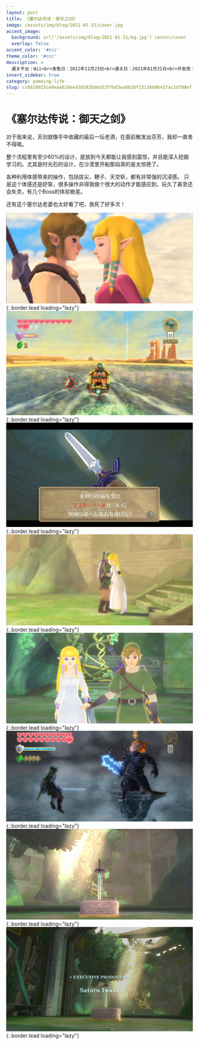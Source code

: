 ```yaml
---
layout: post
title: 《塞尔达传说：御天之剑》
image: /assets/img/blog/2021-01-31/cover.jpg
accent_image: 
  background: url('/assets/img/blog/2021-01-31/bg.jpg') center/cover
  overlay: false
accent_color: '#ccc'
theme_color: '#ccc'
description: >
  通关平台：Wii<br>发售日：2011年11月23日<br>通关日：2021年01月31日<br>开发商：Nintendo<br>发行商：Nintendo<br>个人评分：96
invert_sidebar: true
category: gameing-life
slug: cc6829915ce0eaa610ee438582bb6a53ffbd3ea6b26f15136b86437ac1d709ef
---
```


# 《塞尔达传说：御天之剑》

对于我来说，天剑就像手中收藏的最后一坛老酒，在面前散发出芬芳，我却一直舍不得喝。

整个流程里有至少60%的设计，是放到今天都能让我感到震惊，并且能深入挖掘学习的。尤其是时光石的设计，在沙漠里开船那段真的是太惊艳了。

各种利用体感带来的操作，包括拔尖、鞭子、天空斩，都有非常强的沉浸感。
只是这个体感还是好笨，很多操作非得我做个很大的动作才能感应到，玩久了甚至还会失灵，有几个Boss的体验极差。

还有这个塞尔达老婆也太好看了吧，我死了好多次！


![](/assets/img/blog/2021-01-31/1.jpg){:.border.lead loading="lazy"}
![](/assets/img/blog/2021-01-31/2.jpg){:.border.lead loading="lazy"}
![](/assets/img/blog/2021-01-31/3.jpg){:.border.lead loading="lazy"}
![](/assets/img/blog/2021-01-31/4.jpg){:.border.lead loading="lazy"}
![](/assets/img/blog/2021-01-31/5.jpg){:.border.lead loading="lazy"}
![](/assets/img/blog/2021-01-31/6.jpg){:.border.lead loading="lazy"}
![](/assets/img/blog/2021-01-31/7.jpg){:.border.lead loading="lazy"}
![](/assets/img/blog/2021-01-31/8.jpg){:.border.lead loading="lazy"}